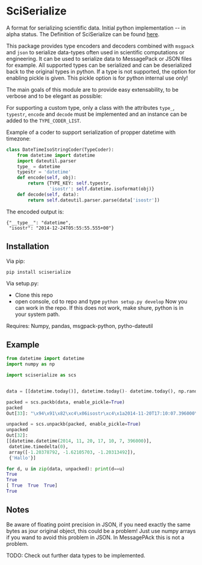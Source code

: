 SciSerialize
============
A format for serializing scientific data.
Initial python implementation -- in alpha status.
The Definition of SciSerialize can be found [here](https://github.com/SciSerialize/Definition).

This package provides type encoders and decoders combined with
`msgpack` and `json` to serialize data-types often used in scientific
computations or engineering. It can be used to serialize data to
MessagePack or JSON files for example.
All supported types can be serialized and can be deserialized back to the
original types in python.
If a type is not supported, the option for enabling pickle is given.
This pickle option is for python internal use only!

The main goals of this module are to provide easy extensability, to be
verbose and to be elegant as possible:

For supporting a custom type, only a class with the attributes
`type_`, `typestr`, `encode` and `decode` must be implemented and
an instance can be added to the `TYPE_CODER_LIST`.

Example of a coder to support serialization of propper datetime
with timezone:
```python
class DateTimeIsoStringCoder(TypeCoder):
    from datetime import datetime
    import dateutil.parser
    type_ = datetime
    typestr = 'datetime'
    def encode(self, obj):
        return {TYPE_KEY: self.typestr,
                'isostr': self.datetime.isoformat(obj)}
    def decode(self, data):
        return self.dateutil.parser.parse(data['isostr'])
```

The encoded output is:

```
{"__type__": "datetime",
 "isostr": "2014-12-24T05:55:55.555+00"}
```

Installation
----------------
Via pip:

`pip install sciserialize`


Via setup.py:
+ Clone this repo
+ open console, cd to repo and type `python setup.py develop`
  Now you can work in the repo.
  If this does not work, make shure, python is in your system path.

Requires: Numpy, pandas, msgpack-python, pytho-dateutil

Example
-------
```python
from datetime import datetime
import numpy as np

import sciserialize as scs


data = [[datetime.today()], datetime.today()- datetime.today(), np.random.randn(3), {'Hallo'}]

packed = scs.packb(data, enable_pickle=True)
packed
Out[33]: "\x94\x91\x82\xc4\x06isostr\xc4\x1a2014-11-20T17:10:07.396000\xc4\x06~#type\xc4\x08datetime\x84\xc4\x07seconds\x00\xc4\x08microsec\x00\xc4\x04days\x00\xc4\x06~#type\xc4\ttimedelta\x84\xc4\x05dtype\xc4\x07float64\xc4\x05shape\x91\x03\xc4\x05bytes\xc4\x18\xe7g\x80 \xb7B\xf3\xbfXGW~\xd9\xef\xf9\xbfQ\xf8zg\n@\xf3\xbf\xc4\x06~#type\xc4\x07ndarray\x82\xc4\x01b\xc40c__builtin__\nset\np0\n((lp1\nS'Hallo'\np2\natp3\nRp4\n.\xc4\x06~#type\xc4\x08pypickle"

unpacked = scs.unpackb(packed, enable_pickle=True)
unpacked
Out[32]:
[[datetime.datetime(2014, 11, 20, 17, 10, 7, 396000)],
 datetime.timedelta(0),
 array([-1.20378792, -1.62105703, -1.20313492]),
 {'Hallo'}]

for d, u in zip(data, unpacked): print(d==u)
True
True
[ True  True  True]
True

```

Notes
-----
Be aware of floating point precision in JSON, if you need exactly the same bytes
as jour original object, this could be a problem!
Just use numpy arrays if you wand to avoid this problem in JSON.
In MessagePAck this is not a problem.

TODO:
Check out further data types to be implemented.

